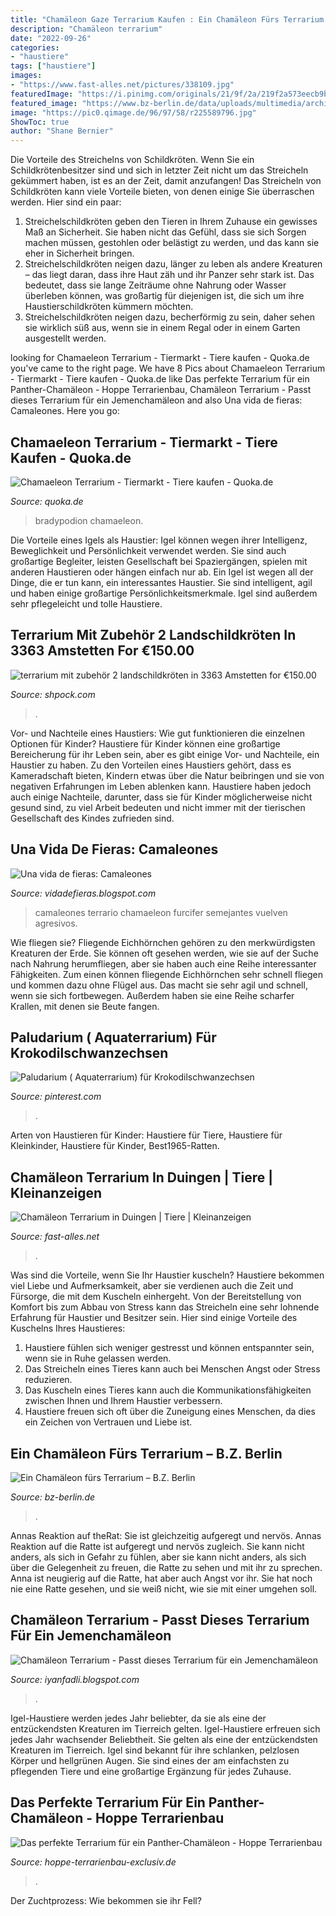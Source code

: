 ```yaml
---
title: "Chamäleon Gaze Terrarium Kaufen : Ein Chamäleon Fürs Terrarium – B.z. Berlin"
description: "Chamäleon terrarium"
date: "2022-09-26"
categories:
- "haustiere"
tags: ["haustiere"]
images:
- "https://www.fast-alles.net/pictures/338109.jpg"
featuredImage: "https://i.pinimg.com/originals/21/9f/2a/219f2a573eecb9bbacc1620d581acab5.jpg"
featured_image: "https://www.bz-berlin.de/data/uploads/multimedia/archive/00200/farbe_200374a-768x432.jpg"
image: "https://pic0.qimage.de/96/97/58/r225589796.jpg"
ShowToc: true
author: "Shane Bernier"
---
```



Die Vorteile des Streichelns von Schildkröten.
Wenn Sie ein Schildkrötenbesitzer sind und sich in letzter Zeit nicht um das Streicheln gekümmert haben, ist es an der Zeit, damit anzufangen! Das Streicheln von Schildkröten kann viele Vorteile bieten, von denen einige Sie überraschen werden. Hier sind ein paar:
1) Streichelschildkröten geben den Tieren in Ihrem Zuhause ein gewisses Maß an Sicherheit. Sie haben nicht das Gefühl, dass sie sich Sorgen machen müssen, gestohlen oder belästigt zu werden, und das kann sie eher in Sicherheit bringen.
2) Streichelschildkröten neigen dazu, länger zu leben als andere Kreaturen – das liegt daran, dass ihre Haut zäh und ihr Panzer sehr stark ist. Das bedeutet, dass sie lange Zeiträume ohne Nahrung oder Wasser überleben können, was großartig für diejenigen ist, die sich um ihre Haustierschildkröten kümmern möchten.
3) Streichelschildkröten neigen dazu, becherförmig zu sein, daher sehen sie wirklich süß aus, wenn sie in einem Regal oder in einem Garten ausgestellt werden.

	

		
looking for Chamaeleon Terrarium - Tiermarkt - Tiere kaufen - Quoka.de you've came to the right page. We have 8 Pics about Chamaeleon Terrarium - Tiermarkt - Tiere kaufen - Quoka.de like Das perfekte Terrarium für ein Panther-Chamäleon - Hoppe Terrarienbau, Chamäleon Terrarium - Passt dieses Terrarium für ein Jemenchamäleon and also Una vida de fieras: Camaleones. Here you go:
		
    
## Chamaeleon Terrarium - Tiermarkt - Tiere Kaufen - Quoka.de

<img loading=lazy src="https://pic0.qimage.de/96/97/58/r225589796.jpg" onerror="this.onerror=null;this.src='https://tse2.mm.bing.net/th?id=OIP.RHbZogJlJu2JZV2ltm1t2gAAAA&amp;pid=15.1';" alt="Chamaeleon Terrarium - Tiermarkt - Tiere kaufen - Quoka.de">

_Source: quoka.de_

>bradypodion chamaeleon. 

	

Die Vorteile eines Igels als Haustier: Igel können wegen ihrer Intelligenz, Beweglichkeit und Persönlichkeit verwendet werden. Sie sind auch großartige Begleiter, leisten Gesellschaft bei Spaziergängen, spielen mit anderen Haustieren oder hängen einfach nur ab.
Ein Igel ist wegen all der Dinge, die er tun kann, ein interessantes Haustier. Sie sind intelligent, agil und haben einige großartige Persönlichkeitsmerkmale. Igel sind außerdem sehr pflegeleicht und tolle Haustiere.

    
## Terrarium Mit Zubehör 2 Landschildkröten In 3363 Amstetten For €150.00

<img loading=lazy src="https://webimg.secondhandapp.com/1.1/5cb6f3310b1ea66902d0f0c9" onerror="this.onerror=null;this.src='https://tse3.mm.bing.net/th?id=OIP.1yCTTGbdZjwcKtnDYkBIIwHaFj&amp;pid=15.1';" alt="terrarium mit zubehör 2 landschildkröten in 3363 Amstetten for €150.00">

_Source: shpock.com_

>. 

	

Vor- und Nachteile eines Haustiers: Wie gut funktionieren die einzelnen Optionen für Kinder?
Haustiere für Kinder können eine großartige Bereicherung für ihr Leben sein, aber es gibt einige Vor- und Nachteile, ein Haustier zu haben. Zu den Vorteilen eines Haustiers gehört, dass es Kameradschaft bieten, Kindern etwas über die Natur beibringen und sie von negativen Erfahrungen im Leben ablenken kann. Haustiere haben jedoch auch einige Nachteile, darunter, dass sie für Kinder möglicherweise nicht gesund sind, zu viel Arbeit bedeuten und nicht immer mit der tierischen Gesellschaft des Kindes zufrieden sind.

    
## Una Vida De Fieras: Camaleones

<img loading=lazy src="http://www.exotier.de/reptilien/chamaeleon/furcifer/terrarium1.jpg" onerror="this.onerror=null;this.src='https://tse4.mm.bing.net/th?id=OIP._yTBAsViUEWvlVqU5OFJigHaJ4&amp;pid=15.1';" alt="Una vida de fieras: Camaleones">

_Source: vidadefieras.blogspot.com_

>camaleones terrario chamaeleon furcifer semejantes vuelven agresivos. 

	

Wie fliegen sie?
Fliegende Eichhörnchen gehören zu den merkwürdigsten Kreaturen der Erde. Sie können oft gesehen werden, wie sie auf der Suche nach Nahrung herumfliegen, aber sie haben auch eine Reihe interessanter Fähigkeiten. Zum einen können fliegende Eichhörnchen sehr schnell fliegen und kommen dazu ohne Flügel aus. Das macht sie sehr agil und schnell, wenn sie sich fortbewegen. Außerdem haben sie eine Reihe scharfer Krallen, mit denen sie Beute fangen.

    
## Paludarium ( Aquaterrarium) Für Krokodilschwanzechsen

<img loading=lazy src="https://i.pinimg.com/originals/21/9f/2a/219f2a573eecb9bbacc1620d581acab5.jpg" onerror="this.onerror=null;this.src='https://tse2.mm.bing.net/th?id=OIP.IbCcX8IesAAaQbyfn2vOXgHaFb&amp;pid=15.1';" alt="Paludarium ( Aquaterrarium) für Krokodilschwanzechsen">

_Source: pinterest.com_

>. 

	

Arten von Haustieren für Kinder: Haustiere für Tiere, Haustiere für Kleinkinder, Haustiere für Kinder, Best1965-Ratten.

    
## Chamäleon Terrarium In Duingen | Tiere | Kleinanzeigen

<img loading=lazy src="https://www.fast-alles.net/pictures/338109.jpg" onerror="this.onerror=null;this.src='https://tse2.mm.bing.net/th?id=OIP.Nlrm2X3WoojE_QTvoOt6VgHaFj&amp;pid=15.1';" alt="Chamäleon Terrarium in Duingen | Tiere | Kleinanzeigen">

_Source: fast-alles.net_

>. 

	

Was sind die Vorteile, wenn Sie Ihr Haustier kuscheln?
Haustiere bekommen viel Liebe und Aufmerksamkeit, aber sie verdienen auch die Zeit und Fürsorge, die mit dem Kuscheln einhergeht. Von der Bereitstellung von Komfort bis zum Abbau von Stress kann das Streicheln eine sehr lohnende Erfahrung für Haustier und Besitzer sein. Hier sind einige Vorteile des Kuschelns Ihres Haustieres:
1. Haustiere fühlen sich weniger gestresst und können entspannter sein, wenn sie in Ruhe gelassen werden.
2. Das Streicheln eines Tieres kann auch bei Menschen Angst oder Stress reduzieren.
3. Das Kuscheln eines Tieres kann auch die Kommunikationsfähigkeiten zwischen Ihnen und Ihrem Haustier verbessern.
4. Haustiere freuen sich oft über die Zuneigung eines Menschen, da dies ein Zeichen von Vertrauen und Liebe ist.

    
## Ein Chamäleon Fürs Terrarium – B.Z. Berlin

<img loading=lazy src="https://www.bz-berlin.de/data/uploads/multimedia/archive/00200/farbe_200374a-768x432.jpg" onerror="this.onerror=null;this.src='https://tse3.mm.bing.net/th?id=OIP.co6zH70KLgR-xNlMQHJcOAHaEK&amp;pid=15.1';" alt="Ein Chamäleon fürs Terrarium – B.Z. Berlin">

_Source: bz-berlin.de_

>. 

	

Annas Reaktion auf theRat: Sie ist gleichzeitig aufgeregt und nervös.
Annas Reaktion auf die Ratte ist aufgeregt und nervös zugleich. Sie kann nicht anders, als sich in Gefahr zu fühlen, aber sie kann nicht anders, als sich über die Gelegenheit zu freuen, die Ratte zu sehen und mit ihr zu sprechen. Anna ist neugierig auf die Ratte, hat aber auch Angst vor ihr. Sie hat noch nie eine Ratte gesehen, und sie weiß nicht, wie sie mit einer umgehen soll.

    
## Chamäleon Terrarium - Passt Dieses Terrarium Für Ein Jemenchamäleon

<img loading=lazy src="https://i.pinimg.com/originals/b1/51/52/b151520d49714f16ff74f9476d4de75b.jpg" onerror="this.onerror=null;this.src='https://tse1.mm.bing.net/th?id=OIP._TAQXkiNEkUorYz8xoERuwHaLH&amp;pid=15.1';" alt="Chamäleon Terrarium - Passt dieses Terrarium für ein Jemenchamäleon">

_Source: iyanfadli.blogspot.com_

>. 

	

Igel-Haustiere werden jedes Jahr beliebter, da sie als eine der entzückendsten Kreaturen im Tierreich gelten.
Igel-Haustiere erfreuen sich jedes Jahr wachsender Beliebtheit. Sie gelten als eine der entzückendsten Kreaturen im Tierreich. Igel sind bekannt für ihre schlanken, pelzlosen Körper und hellgrünen Augen. Sie sind eines der am einfachsten zu pflegenden Tiere und eine großartige Ergänzung für jedes Zuhause.

    
## Das Perfekte Terrarium Für Ein Panther-Chamäleon - Hoppe Terrarienbau

<img loading=lazy src="https://hoppe-terrarienbau-exclusiv.de/wp-content/uploads/2020/08/R03-Totale-1.jpg" onerror="this.onerror=null;this.src='https://tse2.mm.bing.net/th?id=OIP.3kIA4oraAuArQS9aovUs6gHaKe&amp;pid=15.1';" alt="Das perfekte Terrarium für ein Panther-Chamäleon - Hoppe Terrarienbau">

_Source: hoppe-terrarienbau-exclusiv.de_

>. 

	

Der Zuchtprozess: Wie bekommen sie ihr Fell?

